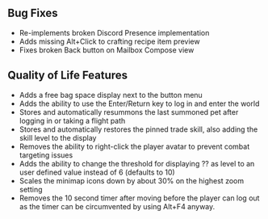 ﻿## Bug Fixes

* Re-implements broken Discord Presence implementation
* Adds missing Alt+Click to crafting recipe item preview
* Fixes broken Back button on Mailbox Compose view

## Quality of Life Features

* Adds a free bag space display next to the button menu
* Adds the ability to use the Enter/Return key to log in and enter the world
* Stores and automatically resummons the last summoned pet after logging in or taking a flight path
* Stores and automatically restores the pinned trade skill, also adding the skill level to the display
* Removes the ability to right-click the player avatar to prevent combat targeting issues
* Adds the ability to change the threshold for displaying ?? as level to an user defined value instead of 6 (defaults to 10)
* Scales the minimap icons down by about 30% on the highest zoom setting
* Removes the 10 second timer after moving before the player can log out as the timer can be circumvented by using Alt+F4 anyway.
